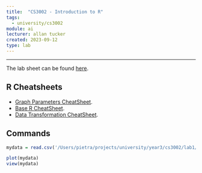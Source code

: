 ```yaml
---
title:  "CS3002 - Introduction to R"
tags:
  - university/cs3002
module: ai
lecturer: allan tucker
created: 2023-09-12
type: lab
---
```

---
The lab sheet can be found [here](assets/university/year3/R_IntroLab_v3.pdf).

## R Cheatsheets
- [Graph Parameters CheatSheet](assets/university/year3/R_Graph_Parameters_CheatSheet.pdf).
- [Base R CheatSheet](assets/university/year3/Base_R_CheatSheet.pdf).
- [Data Transformation CheatSheet](assets/university/year3/R_Data_Transformation_CheatSheet.pdf).

## Commands
```r
mydata = read.csv('/Users/pietra/projects/university/year3/cs3002/lab1/forestfires.csv', sep=',')

plot(mydata)
view(mydata)
```